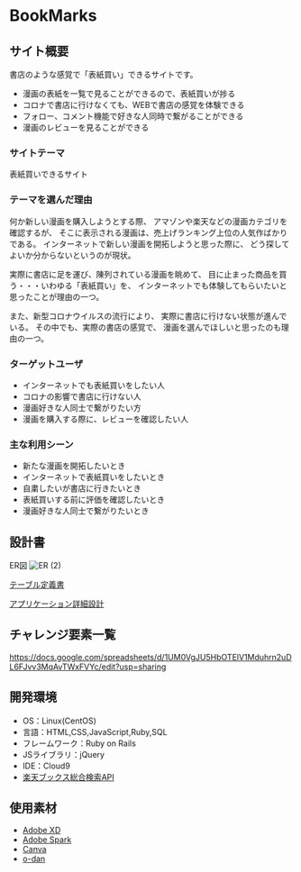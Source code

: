 # BookMarks

## サイト概要
書店のような感覚で「表紙買い」できるサイトです。

- 漫画の表紙を一覧で見ることができるので、表紙買いが捗る
- コロナで書店に行けなくても、WEBで書店の感覚を体験できる
- フォロー、コメント機能で好きな人同時で繋がることができる
- 漫画のレビューを見ることができる

### サイトテーマ
表紙買いできるサイト

### テーマを選んだ理由
何か新しい漫画を購入しようとする際、
アマゾンや楽天などの漫画カテゴリを確認するが、
そこに表示される漫画は、売上げランキング上位の人気作ばかりである。
インターネットで新しい漫画を開拓しようと思った際に、
どう探してよいか分からないというのが現状。

実際に書店に足を運び、陳列されている漫画を眺めて、
目に止まった商品を買う・・・いわゆる「表紙買い」を、
インターネットでも体験してもらいたいと思ったことが理由の一つ。

また、新型コロナウイルスの流行により、
実際に書店に行けない状態が進んでいる。
その中でも、実際の書店の感覚で、
漫画を選んでほしいと思ったのも理由の一つ。

### ターゲットユーザ
- インターネットでも表紙買いをしたい人
- コロナの影響で書店に行けない人
- 漫画好きな人同士で繋がりたい方
- 漫画を購入する際に、レビューを確認したい人

### 主な利用シーン
- 新たな漫画を開拓したいとき
- インターネットで表紙買いをしたいとき
- 自粛したいが書店に行きたいとき
- 表紙買いする前に評価を確認したいとき
- 漫画好きな人同士で繋がりたいとき

## 設計書
ER図
![ER (2)](https://user-images.githubusercontent.com/83628316/128176253-e7d92f73-67b8-4ac1-88b9-1c69d70bf907.png)

[テーブル定義書](https://drive.google.com/file/d/1sBXaajitwdSyAf7eLtXdoQqGRA3nndCc/view?usp=sharing)

[アプリケーション詳細設計](https://drive.google.com/file/d/1MqvGTELWrHOM01Cm26Ob-kuItxCAriNm/view?usp=sharing)

## チャレンジ要素一覧
<https://docs.google.com/spreadsheets/d/1UM0VgJU5HbOTElV1Mduhrn2uDL6FJvv3MqAvTWxFVYc/edit?usp=sharing>

## 開発環境
- OS：Linux(CentOS)
- 言語：HTML,CSS,JavaScript,Ruby,SQL
- フレームワーク：Ruby on Rails
- JSライブラリ：jQuery
- IDE：Cloud9
- [楽天ブックス総合検索API](https://webservice.rakuten.co.jp/)

## 使用素材
- [Adobe XD](https://www.adobe.com/jp/products/xd.html)
- [Adobe Spark](https://spark.adobe.com/ja-JP/sp)
- [Canva](https://www.canva.com/ja_jp/)
- [o-dan](https://o-dan.net/ja/)